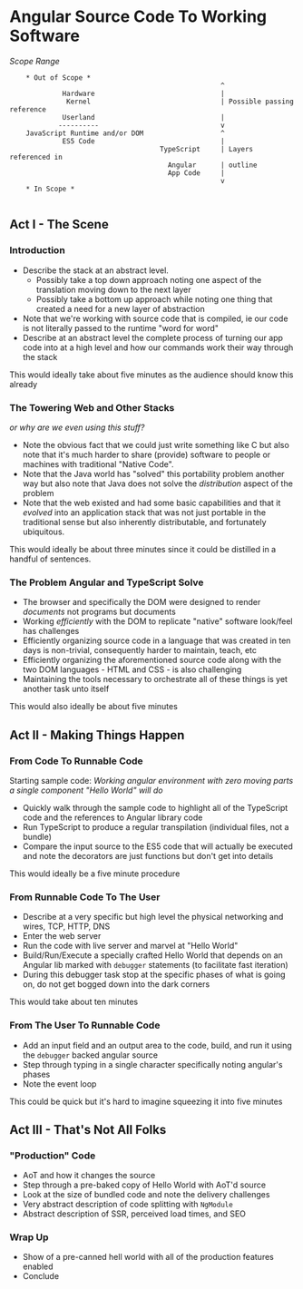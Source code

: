 # Angular Source Code To Working Software

_Scope Range_

```
    * Out of Scope *
                                                    ^
             Hardware                               |
              Kernel                                | Possible passing reference 
             Userland                               |
            ----------                              v
    JavaScript Runtime and/or DOM                   ^
             ES5 Code                               |
                                     TypeScript     | Layers referenced in 
                                       Angular      | outline 
                                       App Code     |
                                                    v
    * In Scope *
    
```

## Act I - The Scene

### Introduction

- Describe the stack at an abstract level.  
    - Possibly take a top down approach noting one aspect of the translation
      moving down to the next layer
    - Possibly take a bottom up approach while noting one thing that created a 
      need for a new layer of abstraction 
- Note that we're working with source code that is compiled, ie our code is not
literally passed to the runtime "word for word"
- Describe at an abstract level the complete process of turning our app code 
into at a high level and how our commands work their way through the stack

This would ideally take about five minutes as the audience should know this
already


### The Towering Web and Other Stacks

_or why are we even using this stuff?_

- Note the obvious fact that we could just write something like C but also note
that it's much harder to share (provide) software to people or machines with
traditional "Native Code".
- Note that the Java world has "solved" this portability problem another way but
also note that Java does not solve the _distribution_ aspect of the problem
- Note that the web existed and had some basic capabilities and that it
_evolved_ into an application stack that was not just portable in the 
traditional sense but also inherently distributable, and fortunately ubiquitous.

This would ideally be about three minutes since it could be distilled in a
handful of sentences.


### The Problem Angular and TypeScript Solve

- The browser and specifically the DOM were designed to render _documents_ not
programs but documents
- Working _efficiently_ with the DOM to replicate "native" software look/feel
has challenges
- Efficiently organizing source code in a language that was created in ten days
is non-trivial, consequently harder to maintain, teach, etc
- Efficiently organizing the aforementioned source code along with the two DOM
languages - HTML and CSS - is also challenging
- Maintaining the tools necessary to orchestrate all of these things is yet
another task unto itself

This would also ideally be about five minutes


## Act II - Making Things Happen

### From Code To Runnable Code

Starting sample code: _Working angular environment with zero moving parts a
single component "Hello World" will do_

- Quickly walk through the sample code to highlight all of the TypeScript code
and the references to Angular library code
- Run TypeScript to produce a regular transpilation (individual files, not a 
bundle)
- Compare the input source to the ES5 code that will actually be executed and
note the decorators are just functions but don't get into details

This would ideally be a five minute procedure


### From Runnable Code To The User

- Describe at a very specific but high level the physical networking and wires, 
TCP, HTTP, DNS
- Enter the web server
- Run the code with live server and marvel at "Hello World"
- Build/Run/Execute a specially crafted Hello World that depends on an Angular
lib marked with `debugger` statements (to facilitate fast iteration)
- During this debugger task stop at the specific phases of what is going on, 
do not get bogged down into the dark corners

This would take about ten minutes

### From The User To Runnable Code

- Add an input field and an output area to the code, build, and run it using the
`debugger` backed angular source
- Step through typing in a single character specifically noting angular's 
phases
- Note the event loop

This could be quick but it's hard to imagine squeezing it into five minutes


## Act III - That's Not All Folks

### "Production" Code

- AoT and how it changes the source
- Step through a pre-baked copy of Hello World with AoT'd source
- Look at the size of bundled code and note the delivery challenges
- Very abstract description of code splitting with `NgModule`
- Abstract description of SSR, perceived load times, and SEO 

### Wrap Up

- Show of a pre-canned hell world with all of the production features enabled
- Conclude

